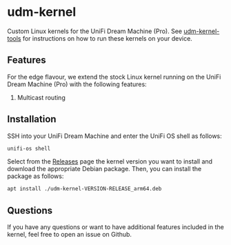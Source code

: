 # udm-kernel
Custom Linux kernels for the UniFi Dream Machine (Pro). See [udm-kernel-tools](https://github.com/fabianishere/udm-kernel-tools)
for instructions on how to run these kernels on your device.

## Features
For the edge flavour, we extend the stock Linux kernel running on the UniFi 
Dream Machine (Pro) with the following features:

1. Multicast routing

## Installation
SSH into your UniFi Dream Machine and enter the UniFi OS shell as follows:
```bash
unifi-os shell
```

Select from the [Releases](https://github.com/fabianishere/udm-kernel/releases) page the kernel version
you want to install and download the appropriate Debian package. Then,
you can install the package as follows:

```sh
apt install ./udm-kernel-VERSION-RELEASE_arm64.deb
```

## Questions
If you have any questions or want to have additional features included in the
kernel, feel free to open an issue on Github.
